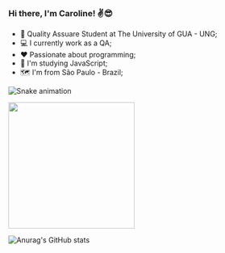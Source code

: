 ### Hi there, I'm Caroline! ✌️😎

- 📖 Quality Assuare Student at The University of GUA - UNG;
- 💻 I currently work as a QA;
- ❤️ Passionate about programming;
- 🌱 I'm studying JavaScript;
- 🗺️ I'm from São Paulo - Brazil;

![Snake animation](https://github.com/onCaroline/onCaroline/blob/output/github-contribution-grid-snake.svg)

<img src="https://github.com/onCaroline/onCaroline/assets/129281190/ff743e4f-29fb-4437-9732-f18822b62df3" width="250" height="250"/>


![Anurag's GitHub stats](https://github-readme-stats.vercel.app/api?username=onCaroline&show_icons=true&theme=dark)












